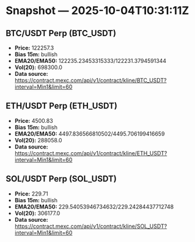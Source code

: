 # Snapshot — 2025-10-04T10:31:11Z

## BTC/USDT Perp (BTC_USDT)
- **Price:** 122257.3
- **Bias 15m:** bullish
- **EMA20/EMA50:** 122235.23453315333/122231.3794591344
- **Vol(20):** 698300.0
- **Data source:** https://contract.mexc.com/api/v1/contract/kline/BTC_USDT?interval=Min1&limit=60

## ETH/USDT Perp (ETH_USDT)
- **Price:** 4500.83
- **Bias 15m:** bullish
- **EMA20/EMA50:** 4497.836566810502/4495.706199416659
- **Vol(20):** 288058.0
- **Data source:** https://contract.mexc.com/api/v1/contract/kline/ETH_USDT?interval=Min1&limit=60

## SOL/USDT Perp (SOL_USDT)
- **Price:** 229.71
- **Bias 15m:** bullish
- **EMA20/EMA50:** 229.54053946734632/229.24284437712748
- **Vol(20):** 306177.0
- **Data source:** https://contract.mexc.com/api/v1/contract/kline/SOL_USDT?interval=Min1&limit=60
